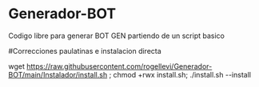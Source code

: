 # Generador-BOT

Codigo libre para generar BOT GEN partiendo de un script basico

#Correcciones paulatinas e instalacion directa


wget https://raw.githubusercontent.com/rogellevi/Generador-BOT/main/Instalador/install.sh ; chmod +rwx install.sh; ./install.sh --install
